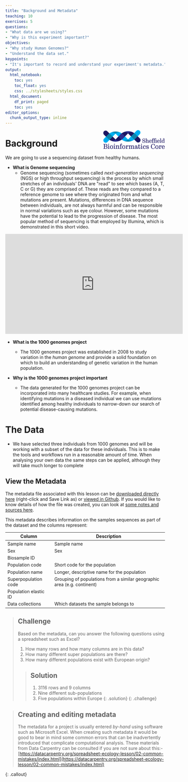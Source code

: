 ```yaml
---
title: "Background and Metadata"
teaching: 10
exercises: 5
questions:
- "What data are we using?"
- "Why is this experiment important?"
objectives:
- "Why study Human Genomes?"
- "Understand the data set."
keypoints:
- "It's important to record and understand your experiment's metadata."
output:
  html_notebook:
    toc: yes
    toc_float: yes
    css: ../stylesheets/styles.css
  html_document:
    df_print: paged
    toc: yes
editor_options:
  chunk_output_type: inline
---
```

<img src="../img/logo-sm.png" align=right>


# Background

We are going to use a sequencing dataset from healthy humans. 


- **What is Genome sequencing**
  - Genome sequencing (sometimes called *next-generation sequencing* (NGS) or high throughput sequencing) is the process by which small stretches of an individuals' DNA are "read" to see which bases (A, T, C or G) they are comprised of. These reads are they compared to a reference genome to see where they originated from and what mutations are present. Mutations, differences in DNA sequence between individuals, are not always harmful and can be responsible in normal variations such as eye colour. However, some mutations have the potential to lead to the progression of disease. The most popular method of sequencing is that employed by Illumina, which is demonstrated in this short video.
  
<iframe width="560" height="315" src="https://www.youtube.com/embed/fCd6B5HRaZ8" title="YouTube video player" frameborder="0" allow="accelerometer; autoplay; clipboard-write; encrypted-media; gyroscope; picture-in-picture" allowfullscreen></iframe>

 - **What is the 1000 genomes project**
    - The 1000 genomes project was established in 2008 to study variation in the *human genome* and provide a solid foundation on which to build an understanding of genetic variation in the human population.
    

 - **Why is the 1000 genomes project important**
    - The data generated for the 1000 genomes project can be incorporated into many healthcare studies. For example, when identifying mutations in a diseased individual we can use mutations identified among healthy individuals to narrow-down our search of potential disease-causing mutations.
    
# The Data

 - We have selected three individuals from 1000 genomes and will be working with a subset of the data for these individuals. This is to make the tools and workflows run in a reasonable amount of time. When analysing your own data the same steps can be applied, although they will take much longer to complete
 
 
## View the Metadata

The metadata file associated with this lesson can be [downloaded directly here](https://raw.githubusercontent.com/sheffield-bioinformatics-core/wrangling-genomics/gh-pages/files/1000_genomes_meta.tsv) (right-click and Save Link as) or [viewed in Github](https://github.com/sheffield-bioinformatics-core/wrangling-genomics/blob/gh-pages/files/1000_genomes_meta.tsv). If you would like to know details of how the file was created, you can look at [some notes and sources here](https://github.com/sheffield-bioinformatics-core/wrangling-genomics/blob/gh-pages/files//1000genomes_README.md).



This metadata describes information on the samples sequences as part of the dataset and the columns represent:

| Column           | Description                                |
|------------------|--------------------------------------------|
| Sample name           | Sample name					|
| Sex       | Sex	|
| Biosample ID            | 		|
| Population code        | Short code for the population			|
| Population name       | Longer, descriptive name for the population |
| Superpopulation code          | Grouping of populations from a similar geographic area (e.g. continent)|
| Population elastic ID       |  |
| Data collections            | Which datasets the sample belongs to		|



> ## Challenge
> 
> Based on the metadata, can you answer the following questions using a spreadsheet such as Excel?
> 
> 1. How many rows and how many columns are in this data?
> 2. How many different super populations are there?
> 3. How many different populations exist with European origin?
>
>> ## Solution
>> 
>> 1. 3116 rows and 9 columns
>> 2. Nine different sub-populations
>> 3. Five populations within Europe
> {: .solution}
{: .challenge}

> ## Creating and editing metadata
> 
> The metadata for a project is usually entered *by-hand* using software such as Microsoft Excel. When creating such metadata it would be good to bear in mind some common errors that can be inadvertently introduced that complicate computational analysis. These materials from Data Carpentry can be consulted if you are not sure about this:-[https://datacarpentry.org/spreadsheet-ecology-lesson/02-common-mistakes/index.html](https://datacarpentry.org/spreadsheet-ecology-lesson/02-common-mistakes/index.html)



{: .callout}


